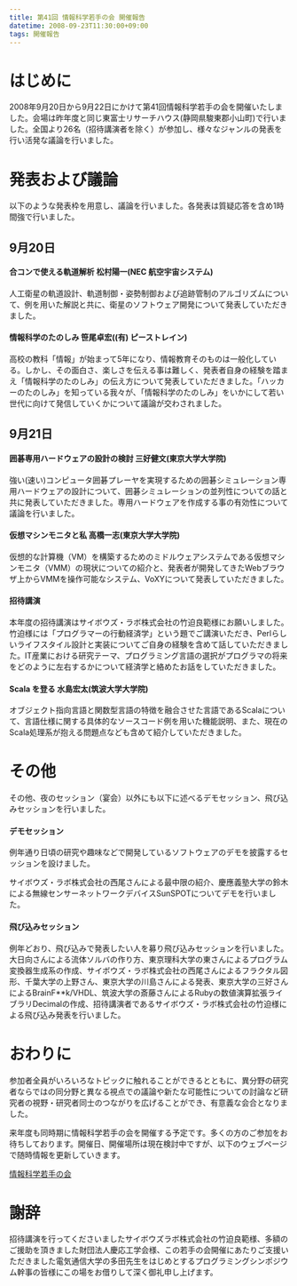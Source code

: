 ```yaml
---
title: 第41回 情報科学若手の会 開催報告
datetime: 2008-09-23T11:30:00+09:00
tags: 開催報告
---
```


# はじめに

2008年9月20日から9月22日にかけて第41回情報科学若手の会を開催いたしました。会場は昨年度と同じ東富士リサーチハウス(静岡県駿東郡小山町)で行いました。全国より26名（招待講演者を除く）が参加し、様々なジャンルの発表を行い活発な議論を行いました。

# 発表および議論

以下のような発表枠を用意し、議論を行いました。各発表は質疑応答を含め1時間強で行いました。

## 9月20日

#### 合コンで使える軌道解析 松村陽一(NEC 航空宇宙システム)

人工衛星の軌道設計、軌道制御・姿勢制御および追跡管制のアルゴリズムについて、例を用いた解説と共に、衛星のソフトウェア開発について発表していただきました。

#### 情報科学のたのしみ 笹尾卓宏((有) ピーストレイン)

高校の教科「情報」が始まって5年になり、情報教育そのものは一般化している。しかし、その面白さ、楽しさを伝える事は難しく、発表者自身の経験を踏まえ「情報科学のたのしみ」の伝え方について発表していただきました。「ハッカーのたのしみ」を知っている我々が、「情報科学のたのしみ」をいかにして若い世代に向けて発信していくかについて議論が交わされました。


## 9月21日

#### 囲碁専用ハードウェアの設計の検討 三好健文(東京大学大学院)

強い(速い)コンピュータ囲碁プレーヤを実現するための囲碁シミュレーション専用ハードウェアの設計について、囲碁シミュレーションの並列性についての話と共に発表していただきました。専用ハードウェアを作成する事の有効性について議論を行いました。

#### 仮想マシンモニタと私 高橋一志(東京大学大学院)

仮想的な計算機（VM）を構築するためのミドルウェアシステムである仮想マシンモニタ（VMM）の現状についての紹介と、発表者が開発してきたWebブラウザ上からVMMを操作可能なシステム、VoXYについて発表していただきました。

#### 招待講演

本年度の招待講演はサイボウズ・ラボ株式会社の竹迫良範様にお願いしました。竹迫様には「プログラマーの行動経済学」という題でご講演いただき、Perlらしいライフスタイル設計と実装についてご自身の経験を含めて話していただきました。IT産業における研究テーマ、プログラミング言語の選択がプログラマの将来をどのように左右するかについて経済学と絡めたお話をしていただきました。

#### Scala を登る 水島宏太(筑波大学大学院)

オブジェクト指向言語と関数型言語の特徴を融合させた言語であるScalaについて、言語仕様に関する具体的なソースコード例を用いた機能説明、また、現在のScala処理系が抱える問題点なども含めて紹介していただきました。


# その他

その他、夜のセッション（宴会）以外にも以下に述べるデモセッション、飛び込みセッションを行いました。

#### デモセッション

例年通り日頃の研究や趣味などで開発しているソフトウェアのデモを披露するセッションを設けました。

サイボウズ・ラボ株式会社の西尾さんによる最中限の紹介、慶應義塾大学の鈴木による無線センサーネットワークデバイスSunSPOTについてデモを行いました。

#### 飛び込みセッション

例年どおり、飛び込みで発表したい人を募り飛び込みセッションを行いました。
大日向さんによる流体ソルバの作り方、東京理科大学の東さんによるプログラム変換器生成系の作成、サイボウズ・ラボ株式会社の西尾さんによるフラクタル図形、千葉大学の上野さん、東京大学の川島さんによる発表、東京大学の三好さんによるBrainF**k/VHDL、筑波大学の斎藤さんによるRubyの数値演算拡張ライブラリDecimalの作成、招待講演者であるサイボウズ・ラボ株式会社の竹迫様による飛び込み発表を行いました。

# おわりに

参加者全員がいろいろなトピックに触れることができるとともに、異分野の研究者ならではの同分野と異なる視点での議論や新たな可能性についての討論など研究者の視野・研究者同士のつながりを広げることができ、有意義な会合となりました。

来年度も同時期に情報科学若手の会を開催する予定です。多くの方のご参加をお待ちしております。開催日、開催場所は現在検討中ですが、以下のウェブページで随時情報を更新していきます。

[情報科学若手の会](http://wakate.github.io/)

# 謝辞

招待講演を行ってくださいましたサイボウズラボ株式会社の竹迫良範様、多額のご援助を頂きました財団法人慶応工学会様、この若手の会開催にあたりご支援いただきました電気通信大学の多田先生をはじめとするプログラミングシンポジウム幹事の皆様にこの場をお借りして深く御礼申し上げます。
